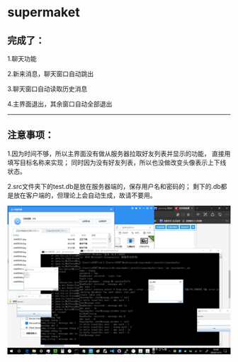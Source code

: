 # supermaket
## 完成了：
1.聊天功能

2.新来消息，聊天窗口自动跳出

3.聊天窗口自动读取历史消息

4.主界面退出，其余窗口自动全部退出

-------------------------------
## 注意事项：
1.因为时间不够，所以主界面没有做从服务器拉取好友列表并显示的功能，
直接用填写目标名称来实现；
同时因为没有好友列表，所以也没做改变头像表示上下线状态。

2.src文件夹下的test.db是放在服务器端的，保存用户名和密码的；
剩下的.db都是放在客户端的，但理论上会自动生成，故请不要用。

![演示](java/聊天功能和历史记录功能.png)